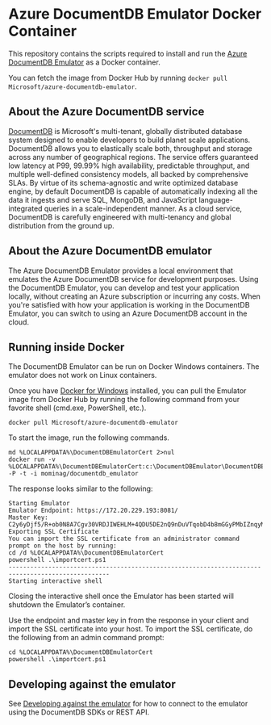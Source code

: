 # Azure DocumentDB Emulator Docker Container

This repository contains the scripts required to install and run the  [Azure DocumentDB Emulator](https://docs.microsoft.com/azure/documentdb/documentdb-nosql-local-emulator) as a Docker container. 

You can fetch the image from Docker Hub by running `docker pull Microsoft/azure-documentdb-emulator`.

## About the Azure DocumentDB service
[DocumentDB](https://azure.microsoft.com/services/documentdb/) is Microsoft's multi-tenant, globally distributed database system designed to enable developers to build planet scale applications. DocumentDB allows you to elastically scale both, throughput and storage across any number of geographical regions. The service offers guaranteed low latency at P99, 99.99% high availability, predictable throughput, and multiple well-defined consistency models, all backed by comprehensive SLAs. By virtue of its schema-agnostic and write optimized database engine, by default DocumentDB is capable of automatically indexing all the data it ingests and serve SQL, MongoDB, and JavaScript language-integrated queries in a scale-independent manner. As a cloud service, DocumentDB is carefully engineered with multi-tenancy and global distribution from the ground up.

## About the Azure DocumentDB emulator

The Azure DocumentDB Emulator provides a local environment that emulates the Azure DocumentDB service for development purposes. Using the DocumentDB Emulator, you can develop and test your application locally, without creating an Azure subscription or incurring any costs. When you're satisfied with how your application is working in the DocumentDB Emulator, you can switch to using an Azure DocumentDB account in the cloud.

## Running inside Docker

The DocumentDB Emulator can be run on Docker Windows containers. The emulator does not work on Linux containers. 

Once you have [Docker for Windows](https://www.docker.com/docker-windows) installed, you can pull the Emulator image from Docker Hub by running the following command from your favorite shell (cmd.exe, PowerShell, etc.).

```      
docker pull Microsoft/azure-documentdb-emulator 
```
To start the image, run the following commands.

``` 
md %LOCALAPPDATA%\DocumentDBEmulatorCert 2>nul
docker run -v %LOCALAPPDATA%\DocumentDBEmulatorCert:c:\DocumentDBEmulator\DocumentDBEmulatorCert -P -t -i mominag/documentdb_emulator
```

The response looks similar to the following:

```
Starting Emulator
Emulator Endpoint: https://172.20.229.193:8081/
Master Key: C2y6yDjf5/R+ob0N8A7Cgv30VRDJIWEHLM+4QDU5DE2nQ9nDuVTqobD4b8mGGyPMbIZnqyMsEcaGQy67XIw/Jw==
Exporting SSL Certificate
You can import the SSL certificate from an administrator command prompt on the host by running:
cd /d %LOCALAPPDATA%\DocumentDBEmulatorCert
powershell .\importcert.ps1
--------------------------------------------------------------------------------------------------
Starting interactive shell
``` 

Closing the interactive shell once the Emulator has been started will shutdown the Emulator’s container.

Use the endpoint and master key in from the response in your client and import the SSL certificate into your host. To import the SSL certificate, do the following from an admin command prompt:

```
cd %LOCALAPPDATA%\DocumentDBEmulatorCert
powershell .\importcert.ps1
```

## Developing against the emulator
See [Developing against the emulator](https://docs.microsoft.com/azure/documentdb/documentdb-nosql-local-emulator#developing-with-the-emulator) for how to connect to the emulator using the DocumentDB SDKs or REST API.

